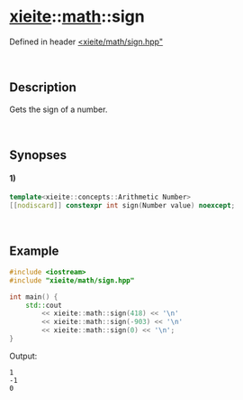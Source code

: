 # [xieite](../../xieite.md)\:\:[math](../../math.md)\:\:sign
Defined in header [<xieite/math/sign.hpp"](../../../include/xieite/math/sign.hpp)

&nbsp;

## Description
Gets the sign of a number.

&nbsp;

## Synopses
#### 1)
```cpp
template<xieite::concepts::Arithmetic Number>
[[nodiscard]] constexpr int sign(Number value) noexcept;
```

&nbsp;

## Example
```cpp
#include <iostream>
#include "xieite/math/sign.hpp"

int main() {
    std::cout
        << xieite::math::sign(418) << '\n'
        << xieite::math::sign(-903) << '\n'
        << xieite::math::sign(0) << '\n';
}
```
Output:
```
1
-1
0
```
